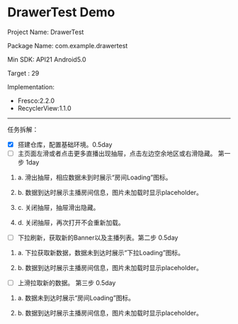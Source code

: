 # DrawerTest Demo

Project Name: DrawerTest

Package Name: com.example.drawertest

Min SDK: API21 Android5.0

Target : 29

Implementation:

- Fresco:2.2.0
- RecyclerView:1.1.0

---

任务拆解：

- [x] 搭建仓库，配置基础环境。0.5day
- [ ]   主页面左滑或者点击更多直播出现抽屉，点击左边空余地区或右滑隐藏。 第一步 1day

1. a. 滑出抽屉，相应数据未到时展示“房间Loading”图标。              

1. b. 数据到达时展示主播房间信息，图片未加载时显示placeholder。     

1. c. 关闭抽屉，抽屉滑出隐藏。                                    

1. d. 关闭抽屉，再次打开不会重新加载。

- [ ] 下拉刷新，获取新的Banner以及主播列表。第二步 0.5day

1. a. 下拉获取新数据，数据未到达时展示“下拉Loading”图标。

1. b. 数据到达时展示主播房间信息，图片未加载时显示placeholder。

- [ ] 上滑拉取新的数据。 第三步 0.5day

1. a. 数据未到达时展示“房间Loading”图标。

1. b. 数据到达时展示主播房间信息，图片未加载时显示placeholder。